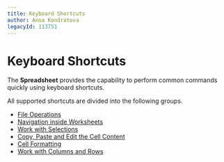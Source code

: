 ```yaml
---
title: Keyboard Shortcuts
author: Anna Kondratova
legacyId: 113751
---
```

# Keyboard Shortcuts
The **Spreadsheet** provides the capability to perform common commands quickly using keyboard shortcuts.

All supported shortcuts are divided into the following groups.
* [File Operations](keyboard-shortcuts/file-operations.md)
* [Navigation inside Worksheets](keyboard-shortcuts/navigation-inside-worksheets.md)
* [Work with Selections ](keyboard-shortcuts/work-with-selections.md)
* [Copy, Paste and Edit the Cell Content](keyboard-shortcuts/copy-paste-and-edit-the-cell-content.md)
* [Cell Formatting ](keyboard-shortcuts/cell-formatting.md)
* [Work with Columns and Rows](keyboard-shortcuts/work-with-columns-and-rows.md)